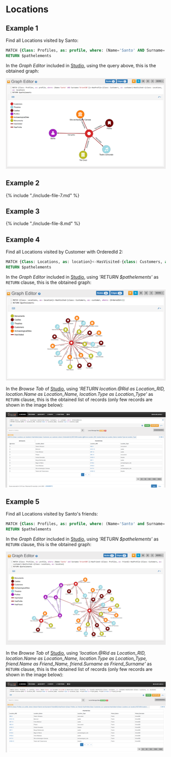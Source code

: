 
# Locations 

## Example 1

Find all Locations visited by Santo:

```sql
MATCH {Class: Profiles, as: profile, where: (Name='Santo' AND Surname='OrientDB')}<-HasProfile-{Class: Customers, as: customer}-HasVisited->{class: Locations, as: location} 
RETURN $pathelements
```

In the _Graph Editor_ included in [Studio](../../../studio/README.md), using the query above, this is the obtained graph:

![](../../../images/demo-dbs/social-travel-agency/query_35_graph.png)


## Example 2

{% include "./include-file-7.md" %}


## Example 3

{% include "./include-file-8.md" %}


## Example 4

Find all Locations visited by Customer with OrderedId 2:

```sql
MATCH {Class: Locations, as: location}<-HasVisited-{class: Customers, as: customer, where: (OrderedId=2)}
RETURN $pathelements
```

In the _Graph Editor_ included in [Studio](../../../studio/README.md), using _'RETURN $pathelements'_ as `RETURN` clause, this is the obtained graph:

![](../../../images/demo-dbs/social-travel-agency/query_18_graph.png)

In the _Browse Tab_ of [Studio](../../../studio/README.md), using _'RETURN location.@Rid as Location_RID, location.Name as Location_Name, location.Type as Location_Type'_ as `RETURN` clause, this is the obtained list of records (only few records are shown in the image below):

![](../../../images/demo-dbs/social-travel-agency/query_18_browse.png)


## Example 5

Find all Locations visited by Santo's friends:

```sql
MATCH {Class: Profiles, as: profile, where: (Name='Santo' and Surname='OrientDB')}-HasFriend->{Class: Profiles, as: friend}<-HasProfile-{Class: Customers, as: customer}-HasVisited->{Class: Locations, as: location} 
RETURN $pathelements
```

In the _Graph Editor_ included in [Studio](../../../studio/README.md), using _'RETURN $pathelements'_ as `RETURN` clause, this is the obtained graph:

![](../../../images/demo-dbs/social-travel-agency/query_27_graph.png)

In the _Browse Tab_ of [Studio](../../../studio/README.md), using _'location.@Rid as Location_RID, location.Name as Location_Name, location.Type as Location_Type, friend.Name as Friend_Name, friend.Surname as Friend_Surname'_ as `RETURN` clause, this is the obtained list of records (only few records are shown in the image below):

![](../../../images/demo-dbs/social-travel-agency/query_27_browse.png)
